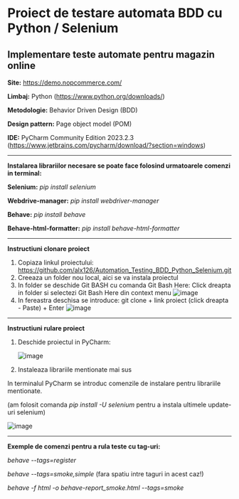 # Proiect de testare automata BDD cu Python / Selenium

## Implementare teste automate pentru magazin online


**Site:** https://demo.nopcommerce.com/

**Limbaj:** Python (https://www.python.org/downloads/)

**Metodologie:** Behavior Driven Design (BDD)

**Design pattern:** Page object model (POM)

**IDE:** PyCharm Community Edition 2023.2.3  (https://www.jetbrains.com/pycharm/download/?section=windows)
___

**Instalarea librariilor necesare se poate face folosind urmatoarele comenzi in terminal:**

**Selenium:**   _pip install selenium_

**Webdrive-manager:** _pip install webdriver-manager_

**Behave:** _pip install behave_

**Behave-html-formatter:** _pip install behave-html-formatter_
___

**Instructiuni clonare proiect**

1. Copiaza linkul proiectului: https://github.com/alx126/Automation_Testing_BDD_Python_Selenium.git
2. Creeaza un folder nou local, aici se va instala proiectul
3. In folder se deschide Git BASH cu comanda Git Bash Here: Click dreapta in folder si selectezi Git Bash Here din context menu  ![image](https://github.com/alx126/TA_FinalProject/assets/93679540/f50ca661-f78c-4533-81ff-2b9d10b6ad1c)
4. In fereastra deschisa se introduce: git clone + link proiect (click dreapta - Paste) + Enter  ![image](https://github.com/alx126/TA_FinalProject/assets/93679540/4f2c22fa-cd2c-458b-be53-703854a49363)
___

**Instructiuni rulare proiect**

1. Deschide proiectul in PyCharm:
   
   ![image](https://github.com/alx126/TA_FinalProject/assets/93679540/1345a113-919d-4d74-bbe8-0e7b69366128)
2. Instaleaza librariile mentionate mai sus

In terminalul PyCharm se introduc comenzile de instalare pentru librariile mentionate.

(am folosit comanda _pip install -U selenium_ pentru a instala ultimele update-uri selenium)

![image](https://github.com/alx126/TA_FinalProject/assets/93679540/324e7b36-8464-4f69-9a33-bfeb96e707e8)

___   




**Exemple de comenzi pentru a rula teste cu tag-uri:**

  _behave --tags=register_

  _behave --tags=smoke,simple_  (fara spatiu intre taguri in acest caz!)
  
  _behave -f html -o behave-report_smoke.html --tags=smoke_
